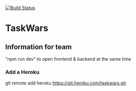 [![Build Status](https://travis-ci.com/OriaTori/TaskWars.svg?branch=master)](https://travis-ci.com/OriaTori/TaskWars)

# TaskWars

## Information for team

"npm run dev" to open frontend & backend at the same time

### Add a Heroku

 git remote add heroku <https://git.heroku.com/taskwars.git>
